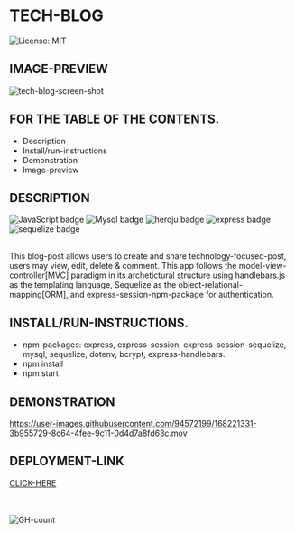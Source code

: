 # TECH-BLOG
![License: MIT](https://img.shields.io/badge/License-MIT-yellow.svg)

## IMAGE-PREVIEW
![tech-blog-screen-shot](https://user-images.githubusercontent.com/94572199/168219124-00d1f649-cf26-4dfd-8cf1-e85902560e93.png)

## FOR THE TABLE OF THE CONTENTS.
* Description
* Install/run-instructions
* Demonstration
* Image-preview

## DESCRIPTION
<div>
  <img src="https://img.shields.io/badge/JavaScript-323330?style=for-the-badge&logo=javascript&logoColor=F7DF1E" alt="JavaScript badge"/>
  <img src="https://img.shields.io/badge/MySQL-005C84?style=for-the-badge&logo=mysql&logoColor=white" alt="Mysql badge"/>
  <img src="https://img.shields.io/badge/Heroku-430098?style=for-the-badge&logo=heroku&logoColor=white" alt="heroju badge"/>
  <img src="https://img.shields.io/badge/Express.js-000000?style=for-the-badge&logo=express&logoColor=white" alt="express badge"/>
  <img src="https://img.shields.io/badge/Sequelize-52B0E7?style=for-the-badge&logo=Sequelize&logoColor=white" alt="sequelize badge"/>
  <br/>
  <br/>
  
This blog-post allows users to create and share technology-focused-post, users may view, edit, delete & comment. This app follows the model-view-controller[MVC] paradigm in its archetictural structure using handlebars.js as the templating language, Sequelize as the object-relational-mapping[ORM], and express-session-npm-package for authentication.


## INSTALL/RUN-INSTRUCTIONS.
* npm-packages: express, express-session, express-session-sequelize, mysql, sequelize, dotenv, bcrypt, express-handlebars.
* npm install
* npm start

## DEMONSTRATION
https://user-images.githubusercontent.com/94572199/168221331-3b955729-8c64-4fee-9c11-0d4d7a8fd63c.mov

## DEPLOYMENT-LINK
[CLICK-HERE](https://stark-bastion-74188.herokuapp.com/home)

<div>
  <br/>
  <br/>
     <img src="https://hits.seeyoufarm.com/api/count/incr/badge.svg?url=https%3A%2F%2Fgithub.com%2F{username}1212%2Fhit-counter" alt="GH-count"/>
  </div>
